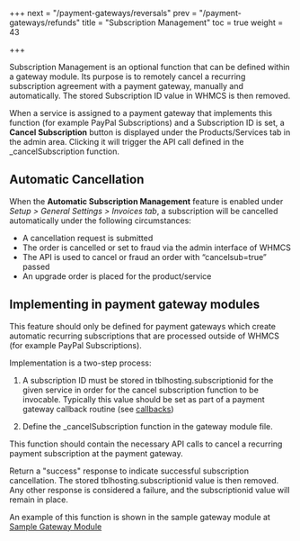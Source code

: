 +++
next = "/payment-gateways/reversals"
prev = "/payment-gateways/refunds"
title = "Subscription Management"
toc = true
weight = 43

+++

Subscription Management is an optional function that can be defined within a gateway module. Its purpose is to remotely cancel a recurring subscription agreement with a payment gateway, manually and automatically. The stored Subscription ID value in WHMCS is then removed.

When a service is assigned to a payment gateway that implements this function (for example PayPal Subscriptions) and a Subscription ID is set, a **Cancel Subscription** button is displayed under the Products/Services tab in the admin area. Clicking it will trigger the API call defined in the _cancelSubscription function.

## Automatic Cancellation

When the **Automatic Subscription Management** feature is enabled under *Setup > General Settings > Invoices tab*, a subscription will be cancelled automatically under the following circumstances:

* A cancellation request is submitted
* The order is cancelled or set to fraud via the admin interface of WHMCS
* The API is used to cancel or fraud an order with “cancelsub=true” passed
* An upgrade order is placed for the product/service

## Implementing in payment gateway modules

This feature should only be defined for payment gateways which create automatic recurring subscriptions that are processed outside of WHMCS (for example PayPal Subscriptions).

Implementation is a two-step process:

1. A subscription ID must be stored in tblhosting.subscriptionid for the given service in order for the cancel subscription function to be invocable. Typically this value should be set as part of a payment gateway callback routine (see [callbacks](https://developers.whmcs.com/payment-gateways/callbacks/))

2. Define the _cancelSubscription function in the gateway module file.

This function should contain the necessary API calls to cancel a recurring payment subscription at the payment gateway.

Return a "success" response to indicate successful subscription cancellation. The stored tblhosting.subscriptionid value is then removed.
Any other response is considered a failure, and the subscriptionid value will remain in place.

An example of this function is shown in the sample gateway module at [Sample Gateway Module](https://github.com/WHMCS/sample-gateway-module/blob/master/modules/gateways/gatewaymodule.php)
